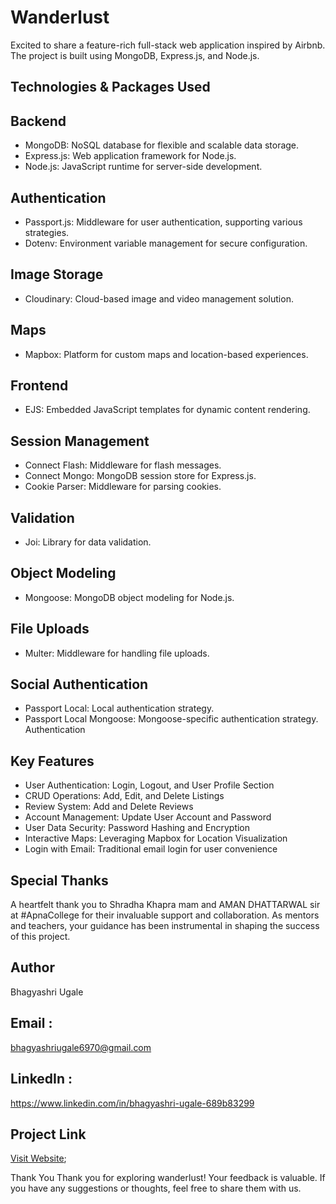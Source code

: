 # Wanderlust

Excited to share a feature-rich full-stack web application inspired by Airbnb. The project is built using MongoDB, Express.js, and Node.js.

## Technologies & Packages Used
## Backend
- MongoDB: NoSQL database for flexible and scalable data storage.
- Express.js: Web application framework for Node.js.
- Node.js: JavaScript runtime for server-side development.

## Authentication
- Passport.js: Middleware for user authentication, supporting various strategies.
- Dotenv: Environment variable management for secure configuration.

## Image Storage
- Cloudinary: Cloud-based image and video management solution.

## Maps
- Mapbox: Platform for custom maps and location-based experiences.

## Frontend
- EJS: Embedded JavaScript templates for dynamic content rendering.
  
## Session Management
- Connect Flash: Middleware for flash messages.
- Connect Mongo: MongoDB session store for Express.js.
- Cookie Parser: Middleware for parsing cookies.

## Validation
- Joi: Library for data validation.

## Object Modeling
- Mongoose: MongoDB object modeling for Node.js.

## File Uploads
- Multer: Middleware for handling file uploads.

## Social Authentication
- Passport Local: Local authentication strategy.
- Passport Local Mongoose: Mongoose-specific authentication strategy. Authentication

## Key Features
- User Authentication: Login, Logout, and User Profile Section
- CRUD Operations: Add, Edit, and Delete Listings
- Review System: Add and Delete Reviews
- Account Management: Update User Account and Password
- User Data Security: Password Hashing and Encryption
- Interactive Maps: Leveraging Mapbox for Location Visualization
- Login with Email: Traditional email login for user convenience

## Special Thanks
A heartfelt thank you to Shradha Khapra mam and AMAN DHATTARWAL sir at #ApnaCollege for their invaluable support and collaboration. As mentors and teachers, your guidance has been instrumental in shaping the success of this project.

## Author
Bhagyashri Ugale

## Email : 
  bhagyashriugale6970@gmail.com
## LinkedIn : 
https://www.linkedin.com/in/bhagyashri-ugale-689b83299

## Project Link
[Visit Website](https://wanderlust-aize.onrender.com/listings "Wanderlust");

Thank You
Thank you for exploring wanderlust! Your feedback is valuable. If you have any suggestions or thoughts, feel free to share them with us. 


